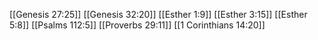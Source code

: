 [[Genesis 27:25]]
[[Genesis 32:20]]
[[Esther 1:9]]
[[Esther 3:15]]
[[Esther 5:8]]
[[Psalms 112:5]]
[[Proverbs 29:11]]
[[1 Corinthians 14:20]]

